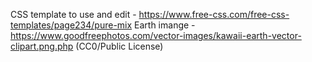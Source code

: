 CSS template to use and edit - https://www.free-css.com/free-css-templates/page234/pure-mix
Earth imange - https://www.goodfreephotos.com/vector-images/kawaii-earth-vector-clipart.png.php (CC0/Public License)
